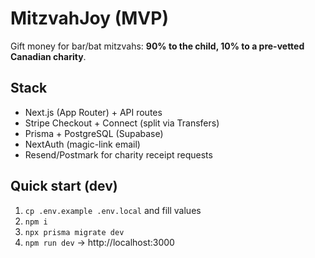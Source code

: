 # MitzvahJoy (MVP)

Gift money for bar/bat mitzvahs: **90% to the child, 10% to a pre-vetted Canadian charity**.

## Stack
- Next.js (App Router) + API routes
- Stripe Checkout + Connect (split via Transfers)
- Prisma + PostgreSQL (Supabase)
- NextAuth (magic-link email)
- Resend/Postmark for charity receipt requests

## Quick start (dev)
1. `cp .env.example .env.local` and fill values
2. `npm i`
3. `npx prisma migrate dev`
4. `npm run dev` → http://localhost:3000
